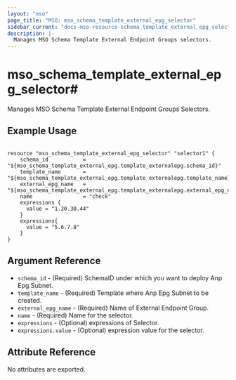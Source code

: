 ```yaml
---
layout: "mso"
page_title: "MSO: mso_schema_template_external_epg_selector"
sidebar_current: "docs-mso-resource-schema_template_external_epg_selector"
description: |-
  Manages MSO Schema Template External Endpoint Groups selectors.
---
```


# mso_schema_template_external_epg_selector#

Manages MSO Schema Template External Endpoint Groups Selectors.

## Example Usage ##
```hcl

resource "mso_schema_template_external_epg_selector" "selector1" {
	schema_id           = "${mso_schema_template_external_epg.template_externalepg.schema_id}"
	template_name       = "${mso_schema_template_external_epg.template_externalepg.template_name}"
	external_epg_name   = "${mso_schema_template_external_epg.template_externalepg.external_epg_name}"
	name                = "check"
    expressions {
      value = "1.20.30.44"
    }
    expressions{
      value = "5.6.7.8"
    }
}

```

## Argument Reference ##

* `schema_id` - (Required) SchemaID under which you want to deploy Anp Epg Subnet.
* `template_name` - (Required) Template where Anp Epg Subnet to be created.
* `external_epg_name` - (Required) Name of External Endpoint Group.
* `name` - (Required) Name for the selector.
* `expressions` - (Optional) expressions of Selector.
* `expressions.value` - (Optional) expression value for the selector.

## Attribute Reference ##

No attributes are exported.